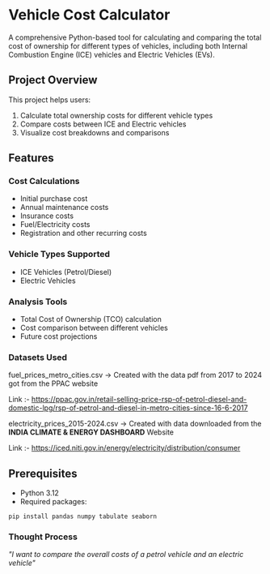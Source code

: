 # Vehicle Cost Calculator

A comprehensive Python-based tool for calculating and comparing the total cost of ownership for different types of vehicles, including both Internal Combustion Engine (ICE) vehicles and Electric Vehicles (EVs).

## Project Overview

This project helps users:
1. Calculate total ownership costs for different vehicle types
2. Compare costs between ICE and Electric vehicles
3. Visualize cost breakdowns and comparisons

## Features

### Cost Calculations
- Initial purchase cost
- Annual maintenance costs
- Insurance costs
- Fuel/Electricity costs
- Registration and other recurring costs

### Vehicle Types Supported
- ICE Vehicles (Petrol/Diesel)
- Electric Vehicles

### Analysis Tools
- Total Cost of Ownership (TCO) calculation
- Cost comparison between different vehicles
- Future cost projections

### Datasets Used
fuel_prices_metro_cities.csv -> Created with the data pdf from 2017 to 2024 got from the PPAC website

Link :- https://ppac.gov.in/retail-selling-price-rsp-of-petrol-diesel-and-domestic-lpg/rsp-of-petrol-and-diesel-in-metro-cities-since-16-6-2017

electricity_prices_2015-2024.csv -> Created with data downloaded from the **INDIA CLIMATE & ENERGY DASHBOARD** Website

Link :- https://iced.niti.gov.in/energy/electricity/distribution/consumer

## Prerequisites
- Python 3.12
- Required packages:

`pip install pandas numpy tabulate seaborn`

### Thought Process
*"I want to compare the overall costs of a petrol vehicle and an electric vehicle"*